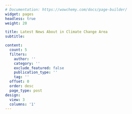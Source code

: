 ```yaml
---
# Documentation: https://wowchemy.com/docs/page-builder/
widget: pages
headless: true
weight: 20

title: Latest News About in Climate Change Area
subtitle:

content:
  count: 5
  filters:
    author: ''
    category: ''
    exclude_featured: false
    publication_type: ''
    tag: ''
  offset: 0
  order: desc
  page_type: post
design:
  view: 3
  columns: '1'
---
```

